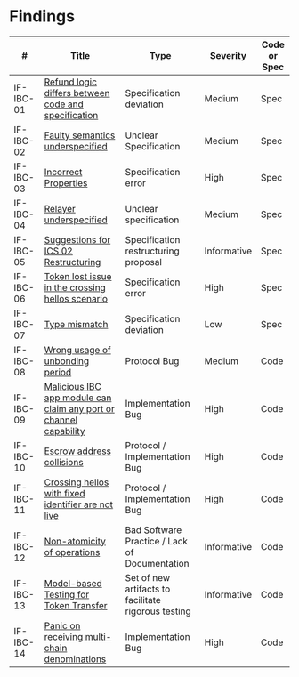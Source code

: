# Findings 

| **#** | **Title** | **Type** | **Severity** | **Code or Spec** |
| --- | --- | --- | --- | --- |
| IF-IBC-01 | [Refund logic differs between code and specification](./IF-IBC-01.md) | Specification deviation | Medium | Spec |
| IF-IBC-02 | [Faulty semantics underspecified](./IF-IBC-02.md) | Unclear Specification  | Medium | Spec |
| IF-IBC-03 | [Incorrect Properties](./IF-IBC-03.md) | Specification error | High | Spec |
| IF-IBC-04 | [Relayer underspecified](./IF-IBC-04.md) | Unclear specification | Medium | Spec |
| IF-IBC-05 | [Suggestions for ICS 02 Restructuring](./IF-IBC-05.md) | Specification restructuring proposal   | Informative | Spec |
| IF-IBC-06 | [Token lost issue in the crossing hellos scenario](./IF-IBC-06.md) | Specification error  | High | Spec |
| IF-IBC-07 | [Type mismatch](./IF-IBC-07.md) | Specification deviation | Low | Spec |
| IF-IBC-08 | [Wrong usage of unbonding period](./IF-IBC-08.md) | Protocol Bug | Medium | Code |
| IF-IBC-09 | [Malicious IBC app module can claim any port or channel capability](./IF-IBC-09.md)  | Implementation Bug | High | Code |
| IF-IBC-10 | [Escrow address collisions](./IF-IBC-10.md) | Protocol / Implementation Bug | High | Code |
| IF-IBC-11 | [Crossing hellos with fixed identifier are not live](./IF-IBC-11.md) | Protocol / Implementation Bug | High | Code |
| IF-IBC-12 | [Non-atomicity of operations](./IF-IBC-12.md) | Bad Software Practice / Lack of Documentation | Informative | Code |
| IF-IBC-13 | [Model-based Testing for Token Transfer](./IF-IBC-13.md) | Set of new artifacts to facilitate rigorous testing | Informative | Code |
| IF-IBC-14 | [Panic on receiving multi-chain denominations](./IF-IBC-14.md) | Implementation Bug | High | Code |
